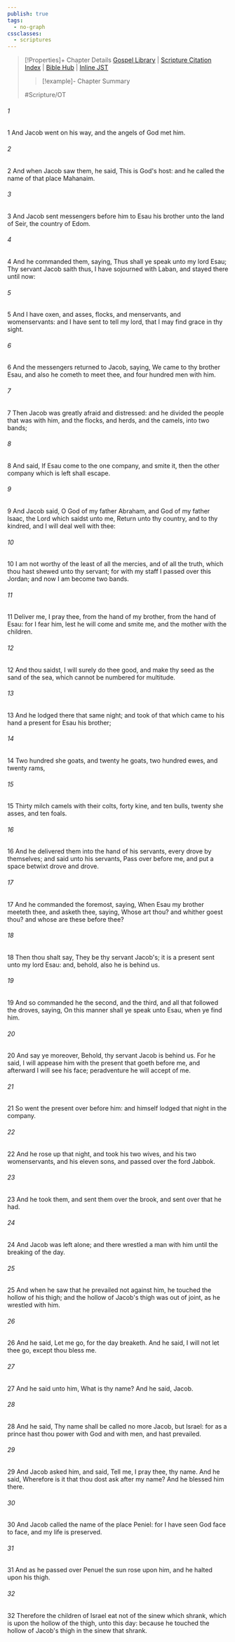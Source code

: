 ```yaml
---
publish: true
tags:
  - no-graph
cssclasses:
  - scriptures
---
```

>[!Properties]+ Chapter Details
>[Gospel Library](https://churchofjesuschrist.org/study/scriptures/ot/gen/32?lang=eng)    |    [Scripture Citation Index](https://scriptures.byu.edu/#06520::c06520)    |    [Bible Hub](https://biblehub.com/genesis/32.htm)    |    [Inline JST](https://scripturetoolbox.com/html/ic/Genesis/32.html)
>>[!example]- Chapter Summary
>> 
> 
>
>#Scripture/OT
###### 1
1 And Jacob went on his way, and the angels of God met him.
###### 2
2 And when Jacob saw them, he said, This is God's host: and he called the name of that place Mahanaim.
###### 3
3 And Jacob sent messengers before him to Esau his brother unto the land of Seir, the country of Edom.
###### 4
4 And he commanded them, saying, Thus shall ye speak unto my lord Esau; Thy servant Jacob saith thus, I have sojourned with Laban, and stayed there until now:
###### 5
5 And I have oxen, and asses, flocks, and menservants, and womenservants: and I have sent to tell my lord, that I may find grace in thy sight.
###### 6
6 And the messengers returned to Jacob, saying, We came to thy brother Esau, and also he cometh to meet thee, and four hundred men with him.
###### 7
7 Then Jacob was greatly afraid and distressed: and he divided the people that was with him, and the flocks, and herds, and the camels, into two bands;
###### 8
8 And said, If Esau come to the one company, and smite it, then the other company which is left shall escape.
###### 9
9 And Jacob said, O God of my father Abraham, and God of my father Isaac, the Lord which saidst unto me, Return unto thy country, and to thy kindred, and I will deal well with thee:
###### 10
10 I am not worthy of the least of all the mercies, and of all the truth, which thou hast shewed unto thy servant; for with my staff I passed over this Jordan; and now I am become two bands.
###### 11
11 Deliver me, I pray thee, from the hand of my brother, from the hand of Esau: for I fear him, lest he will come and smite me, and the mother with the children.
###### 12
12 And thou saidst, I will surely do thee good, and make thy seed as the sand of the sea, which cannot be numbered for multitude.
###### 13
13 And he lodged there that same night; and took of that which came to his hand a present for Esau his brother;
###### 14
14 Two hundred she goats, and twenty he goats, two hundred ewes, and twenty rams,
###### 15
15 Thirty milch camels with their colts, forty kine, and ten bulls, twenty she asses, and ten foals.
###### 16
16 And he delivered them into the hand of his servants, every drove by themselves; and said unto his servants, Pass over before me, and put a space betwixt drove and drove.
###### 17
17 And he commanded the foremost, saying, When Esau my brother meeteth thee, and asketh thee, saying, Whose art thou? and whither goest thou? and whose are these before thee?
###### 18
18 Then thou shalt say, They be thy servant Jacob's; it is a present sent unto my lord Esau: and, behold, also he is behind us.
###### 19
19 And so commanded he the second, and the third, and all that followed the droves, saying, On this manner shall ye speak unto Esau, when ye find him.
###### 20
20 And say ye moreover, Behold, thy servant Jacob is behind us. For he said, I will appease him with the present that goeth before me, and afterward I will see his face; peradventure he will accept of me.
###### 21
21 So went the present over before him: and himself lodged that night in the company.
###### 22
22 And he rose up that night, and took his two wives, and his two womenservants, and his eleven sons, and passed over the ford Jabbok.
###### 23
23 And he took them, and sent them over the brook, and sent over that he had.
###### 24
24 And Jacob was left alone; and there wrestled a man with him until the breaking of the day.
###### 25
25 And when he saw that he prevailed not against him, he touched the hollow of his thigh; and the hollow of Jacob's thigh was out of joint, as he wrestled with him.
###### 26
26 And he said, Let me go, for the day breaketh. And he said, I will not let thee go, except thou bless me.
###### 27
27 And he said unto him, What is thy name? And he said, Jacob.
###### 28
28 And he said, Thy name shall be called no more Jacob, but Israel: for as a prince hast thou power with God and with men, and hast prevailed.
###### 29
29 And Jacob asked him, and said, Tell me, I pray thee, thy name. And he said, Wherefore is it that thou dost ask after my name? And he blessed him there.
###### 30
30 And Jacob called the name of the place Peniel: for I have seen God face to face, and my life is preserved.
###### 31
31 And as he passed over Penuel the sun rose upon him, and he halted upon his thigh.
###### 32
32 Therefore the children of Israel eat not of the sinew which shrank, which is upon the hollow of the thigh, unto this day: because he touched the hollow of Jacob's thigh in the sinew that shrank.
